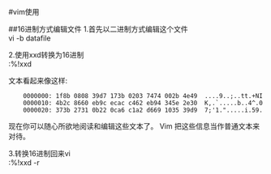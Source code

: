 #vim使用


##16进制方式编辑文件
1.首先以二进制方式编辑这个文件  
vi -b datafile

2.使用xxd转换为16进制  
:%!xxd

文本看起来像这样:

        0000000: 1f8b 0808 39d7 173b 0203 7474 002b 4e49  ....9..;..tt.+NI
        0000010: 4b2c 8660 eb9c ecac c462 eb94 345e 2e30  K,.`.....b..4^.0
        0000020: 373b 2731 0b22 0ca6 c1a2 d669 1035 39d9  7;'1.".....i.59.

现在你可以随心所欲地阅读和编辑这些文本了。 Vim 把这些信息当作普通文本来对待。

3.转换16进制回来vi  
:%!xxd -r
